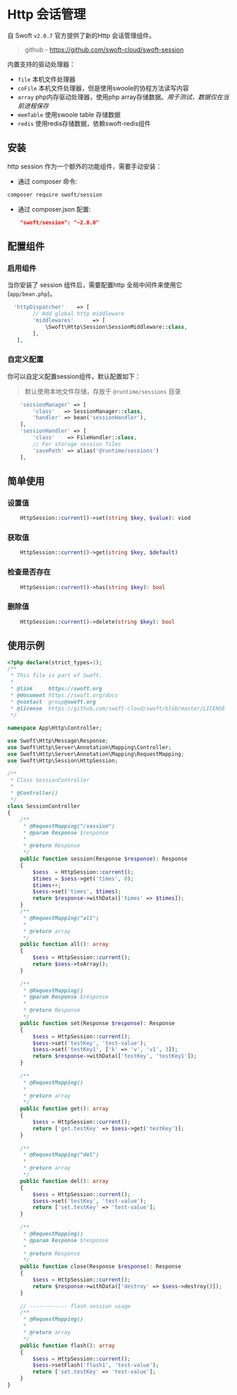 # Http 会话管理

自 Swoft `v2.0.7` 官方提供了新的Http 会话管理组件。

> github - https://github.com/swoft-cloud/swoft-session

内置支持的驱动处理器：

- `file` 本机文件处理器
- `coFile` 本机文件处理器，但是使用swoole的协程方法读写内容
- `array` php内存驱动处理器，使用php array存储数据。_用于测试，数据仅在当前进程保存_
- `memTable` 使用swoole table 存储数据
- `redis` 使用redis存储数据，依赖swoft-redis组件

## 安装

http session 作为一个额外的功能组件，需要手动安装：

- 通过 composer 命令:

```bash
composer require swoft/session
```

- 通过 composer.json 配置:

```json
    "swoft/session": "~2.0.0"
```

## 配置组件

### 启用组件

当你安装了 session 组件后，需要配置http 全局中间件来使用它(`app/bean.php`)。

```php
  'httpDispatcher'    => [
        // Add global http middleware
        'middlewares'      => [
            \Swoft\Http\Session\SessionMiddleware::class,
        ],
   ],
```

### 自定义配置

你可以自定义配置session组件，默认配置如下：

> 默认使用本地文件存储，存放于 `@runtime/sessions` 目录

```php
    'sessionManager' => [
        'class'   => SessionManager::class,
        'handler' => bean('sessionHandler'),
    ],
    'sessionHandler' => [
        'class'    => FileHandler::class,
        // For storage session files
        'savePath' => alias('@runtime/sessions')
    ],
```

## 简单使用

### 设置值

```php
    HttpSession::current()->set(string $key, $value): viod
```

### 获取值

```php
    HttpSession::current()->get(string $key, $default)
```

### 检查是否存在

```php
    HttpSession::current()->has(string $key): bool
```

### 删除值

```php
    HttpSession::current()->delete(string $key): bool
```

## 使用示例

```php
<?php declare(strict_types=1);
/**
 * This file is part of Swoft.
 *
 * @link     https://swoft.org
 * @document https://swoft.org/docs
 * @contact  group@swoft.org
 * @license  https://github.com/swoft-cloud/swoft/blob/master/LICENSE
 */
 
namespace App\Http\Controller;

use Swoft\Http\Message\Response;
use Swoft\Http\Server\Annotation\Mapping\Controller;
use Swoft\Http\Server\Annotation\Mapping\RequestMapping;
use Swoft\Http\Session\HttpSession;

/**
 * Class SessionController
 *
 * @Controller()
 */
class SessionController
{
    /**
     * @RequestMapping("/session")
     * @param Response $response
     *
     * @return Response
     */
    public function session(Response $response): Response
    {
        $sess  = HttpSession::current();
        $times = $sess->get('times', 0);
        $times++;
        $sess->set('times', $times);
        return $response->withData(['times' => $times]);
    }
    /**
     * @RequestMapping("all")
     *
     * @return array
     */
    public function all(): array
    {
        $sess = HttpSession::current();
        return $sess->toArray();
    }
    
    /**
     * @RequestMapping()
     * @param Response $response
     *
     * @return Response
     */
    public function set(Response $response): Response
    {
        $sess = HttpSession::current();
        $sess->set('testKey', 'test-value');
        $sess->set('testKey1', ['k' => 'v', 'v1', 3]);
        return $response->withData(['testKey', 'testKey1']);
    }
    
    /**
     * @RequestMapping()
     *
     * @return array
     */
    public function get(): array
    {
        $sess = HttpSession::current();
        return ['get.testKey' => $sess->get('testKey')];
    }
    
    /**
     * @RequestMapping("del")
     *
     * @return array
     */
    public function del(): array
    {
        $sess = HttpSession::current();
        $sess->set('testKey', 'test-value');
        return ['set.testKey' => 'test-value'];
    }
    
    /**
     * @RequestMapping()
     * @param Response $response
     *
     * @return Response
     */
    public function close(Response $response): Response
    {
        $sess = HttpSession::current();
        return $response->withData(['destroy' => $sess->destroy()]);
    }
    
    // ------------ flash session usage
    /**
     * @RequestMapping()
     *
     * @return array
     */
    public function flash(): array
    {
        $sess = HttpSession::current();
        $sess->setFlash('flash1', 'test-value');
        return ['set.testKey' => 'test-value'];
    }
}
```

